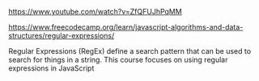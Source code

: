https://www.youtube.com/watch?v=ZfQFUJhPqMM

https://www.freecodecamp.org/learn/javascript-algorithms-and-data-structures/regular-expressions/

Regular Expressions (RegEx) define a search pattern that can be used to search for things in a string.
This course focuses on using regular expressions in JavaScript

